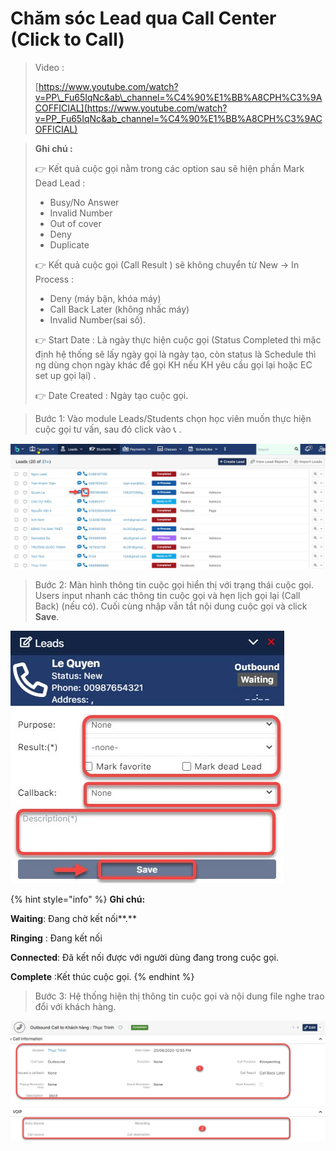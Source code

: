 # Chăm sóc Lead qua Call Center \(Click to Call\)

> Video : 
>
>  [https://www.youtube.com/watch?v=PP\_Fu65IqNc&ab\_channel=%C4%90%E1%BB%A8CPH%C3%9ACOFFICIAL](https://www.youtube.com/watch?v=PP_Fu65IqNc&ab_channel=%C4%90%E1%BB%A8CPH%C3%9ACOFFICIAL)

> **Ghi chú :**
>
> 👉 Kết quả cuộc gọi nằm trong các option sau sẽ hiện phần Mark Dead Lead :
>
> * Busy/No Answer
> * Invalid Number
> * Out of cover
> * Deny
> * Duplicate
>
> 👉 Kết quả cuộc gọi \(Call Result \) sẽ không chuyển từ New -&gt; In Process :
>
> * Deny \(máy bận, khóa máy\)
> * Call Back Later \(không nhấc máy\)
> * Invalid Number\(sai số\).
>
> 👉 Start Date : Là ngày thực hiện cuộc gọi \(Status Completed thì mặc định hệ thống sẽ lấy ngày gọi là ngày tạo, còn status là Schedule thì ng dùng chọn ngày khác để gọi KH nếu KH yêu cầu gọi lại hoặc EC set up gọi lại\) .
>
> 👉 Date Created : Ngày tạo cuộc gọi.

> Bước 1: Vào module Leads/Students chọn học viên muốn thực hiện cuộc gọi tư vấn, sau đó click vào 📞 .

![](../.gitbook/assets/call2.jpg)

> Bước 2: Màn hình thông tin cuộc gọi hiển thị với trạng thái cuộc gọi. Users input nhanh các thông tin cuộc gọi và hẹn lịch  gọi lại  \(Call Back\) \(nếu có\). Cuối cùng nhập vắn tắt nội dung cuộc gọi và click **Save**.

![](../.gitbook/assets/call1.jpg)

{% hint style="info" %}
**Ghi chú:**

**Waiting**: Đang chờ kết nối**.**

**Ringing** : Đang kết nối

**Connected**: Đã kết nối được với người dùng đang trong cuộc gọi.

**Complete** :Kết thúc cuộc gọi. 
{% endhint %}

> Bước 3: Hệ thống hiện thị thông tin cuộc gọi và nội dung file nghe trao đổi với khách hàng.

![](../.gitbook/assets/call3.jpg)



